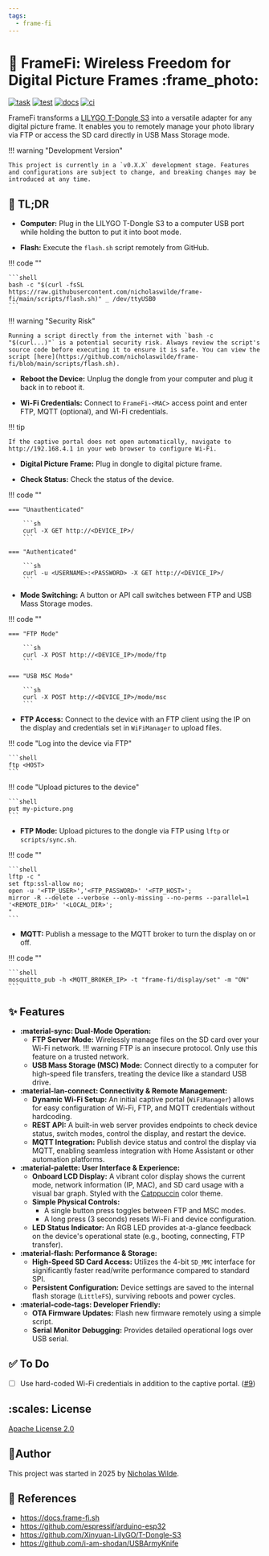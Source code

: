 ```yaml
---
tags:
  - frame-fi
---
```

# :signal_strength: FrameFi: Wireless Freedom for Digital Picture Frames :frame_photo:

[![task](https://img.shields.io/badge/Task-Enabled-brightgreen?style=for-the-badge&logo=task&logoColor=white)](https://taskfile.dev/#/)
[![test](https://img.shields.io/github/actions/workflow/status/nicholaswilde/frame-fi/test.yaml?label=test&style=for-the-badge&branch=main)](https://github.com/nicholaswilde/frame-fi/actions/workflows/test.yaml)
[![docs](https://img.shields.io/github/actions/workflow/status/nicholaswilde/frame-fi/docs.yaml?label=docs&style=for-the-badge&branch=main)](https://github.com/nicholaswilde/frame-fi/actions/workflows/docs.yaml)
[![ci](https://img.shields.io/github/actions/workflow/status/nicholaswilde/frame-fi/ci.yaml?label=ci&style=for-the-badge&branch=v0.1.0)](https://github.com/nicholaswilde/frame-fi/actions/workflows/ci.yaml)


FrameFi transforms a [LILYGO T-Dongle S3][1] into a versatile adapter for any digital picture frame. It enables you to remotely manage your photo library via FTP or access the SD card directly in USB Mass Storage mode.

!!! warning "Development Version"

    This project is currently in a `v0.X.X` development stage. Features and configurations are subject to change, and breaking changes may be introduced at any time.

## :rocket: TL;DR

- **Computer:** Plug in the LILYGO T-Dongle S3 to a computer USB port while holding the button to put it into boot mode.

- **Flash:** Execute the `flash.sh` script remotely from GitHub.

!!! code ""

    ```shell
    bash -c "$(curl -fsSL https://raw.githubusercontent.com/nicholaswilde/frame-fi/main/scripts/flash.sh)" _ /dev/ttyUSB0
    ```

!!! warning "Security Risk"

    Running a script directly from the internet with `bash -c "$(curl...)"` is a potential security risk. Always review the script's source code before executing it to ensure it is safe. You can view the script [here](https://github.com/nicholaswilde/frame-fi/blob/main/scripts/flash.sh).

- **Reboot the Device:** Unplug the dongle from your computer and plug it back in to reboot it.

- **Wi-Fi Credentials:** Connect to `FrameFi-<MAC>` access point and enter FTP, MQTT (optional), and Wi-Fi credentials.

!!! tip

    If the captive portal does not open automatically, navigate to http://192.168.4.1 in your web browser to configure Wi-Fi.

- **Digital Picture Frame:** Plug in dongle to digital picture frame.

- **Check Status:** Check the status of the device.

!!! code ""

    === "Unauthenticated"

        ```sh
        curl -X GET http://<DEVICE_IP>/
        ```

    === "Authenticated"

        ```sh
        curl -u <USERNAME>:<PASSWORD> -X GET http://<DEVICE_IP>/
        ```

- **Mode Switching:** A button or API call switches between FTP and USB Mass Storage modes.

!!! code ""

    === "FTP Mode"

        ```sh
        curl -X POST http://<DEVICE_IP>/mode/ftp
        ```

    === "USB MSC Mode"

        ```sh
        curl -X POST http://<DEVICE_IP>/mode/msc
        ```

- **FTP Access:** Connect to the device with an FTP client using the IP on the display and credentials set in `WiFiManager` to upload files.

!!! code "Log into the device via FTP"

    ```shell
    ftp <HOST>
    ```

!!! code "Upload pictures to the device"

    ```shell
    put my-picture.png
    ```

- **FTP Mode:** Upload pictures to the dongle via FTP using `lftp` or `scripts/sync.sh`.

!!! code ""

    ```shell
    lftp -c "
    set ftp:ssl-allow no;
    open -u '<FTP_USER>','<FTP_PASSWORD>' '<FTP_HOST>';
    mirror -R --delete --verbose --only-missing --no-perms --parallel=1 '<REMOTE_DIR>' '<LOCAL_DIR>';
    "
    ```

- **MQTT:** Publish a message to the MQTT broker to turn the display on or off.

!!! code ""

    ```shell
    mosquitto_pub -h <MQTT_BROKER_IP> -t "frame-fi/display/set" -m "ON"
    ```

## :sparkles: Features

- **:material-sync: Dual-Mode Operation:**
    - **FTP Server Mode:** Wirelessly manage files on the SD card over your Wi-Fi network.
    !!! warning
        FTP is an insecure protocol. Only use this feature on a trusted network.
    - **USB Mass Storage (MSC) Mode:** Connect directly to a computer for high-speed file transfers, treating the device like a standard USB drive.
- **:material-lan-connect: Connectivity & Remote Management:**
    - **Dynamic Wi-Fi Setup:** An initial captive portal (`WiFiManager`) allows for easy configuration of Wi-Fi, FTP, and MQTT credentials without hardcoding.
    - **REST API:** A built-in web server provides endpoints to check device status, switch modes, control the display, and restart the device.
    - **MQTT Integration:** Publish device status and control the display via MQTT, enabling seamless integration with Home Assistant or other automation platforms.
- **:material-palette: User Interface & Experience:**
    - **Onboard LCD Display:** A vibrant color display shows the current mode, network information (IP, MAC), and SD card usage with a visual bar graph. Styled with the [Catppuccin][3] color theme.
    - **Simple Physical Controls:**
        - A single button press toggles between FTP and MSC modes.
        - A long press (3 seconds) resets Wi-Fi and device configuration.
    - **LED Status Indicator:** An RGB LED provides at-a-glance feedback on the device's operational state (e.g., booting, connecting, FTP transfer).
- **:material-flash: Performance & Storage:**
    - **High-Speed SD Card Access:** Utilizes the 4-bit `SD_MMC` interface for significantly faster read/write performance compared to standard SPI.
    - **Persistent Configuration:** Device settings are saved to the internal flash storage (`LittleFS`), surviving reboots and power cycles.
- **:material-code-tags: Developer Friendly:**
    - **OTA Firmware Updates:** Flash new firmware remotely using a simple script.
    - **Serial Monitor Debugging:** Provides detailed operational logs over USB serial.

## :white_check_mark: To Do

- [ ] Use hard-coded Wi-Fi credentials in addition to the captive portal. ([#9](https://github.com/nicholaswilde/frame-fi/issues/9))

## :scales: License

[Apache License 2.0](https://raw.githubusercontent.com/nicholaswilde/homelab/refs/heads/main/docs/LICENSE)

## :pencil:Author

This project was started in 2025 by [Nicholas Wilde][2].

## :link: References

- <https://docs.frame-fi.sh>
- <https://github.com/espressif/arduino-esp32>
- <https://github.com/Xinyuan-LilyGO/T-Dongle-S3>
- <https://github.com/i-am-shodan/USBArmyKnife>

[1]: <https://lilygo.cc/products/t-dongle-s3>
[2]: <https://github.com/nicholaswilde>
[3]: <https://github.com/catppuccin/catppuccin>
